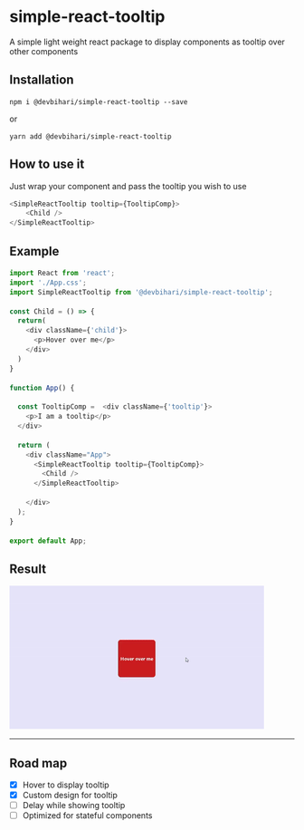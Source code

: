 # simple-react-tooltip
A simple light weight react package to display components as tooltip over other components

## Installation
```shell
npm i @devbihari/simple-react-tooltip --save
```
or
```shell
yarn add @devbihari/simple-react-tooltip
```

## How to use it
Just wrap your component and pass the tooltip you wish to use
```javascript
<SimpleReactTooltip tooltip={TooltipComp}>
    <Child />
</SimpleReactTooltip>
```

## Example
```javascript
import React from 'react';
import './App.css';
import SimpleReactTooltip from '@devbihari/simple-react-tooltip';

const Child = () => {
  return(
    <div className={'child'}>
      <p>Hover over me</p>
    </div>
  )
}

function App() {

  const TooltipComp =  <div className={'tooltip'}>
    <p>I am a tooltip</p>
  </div>

  return (
    <div className="App">
      <SimpleReactTooltip tooltip={TooltipComp}>
        <Child />
      </SimpleReactTooltip>
      
    </div>
  );
}

export default App;

```

## Result
![sample gif](./sample.gif)

---
## Road map
- [x] Hover to display tooltip
- [x] Custom design for tooltip
- [ ] Delay while showing tooltip
- [ ] Optimized for stateful components